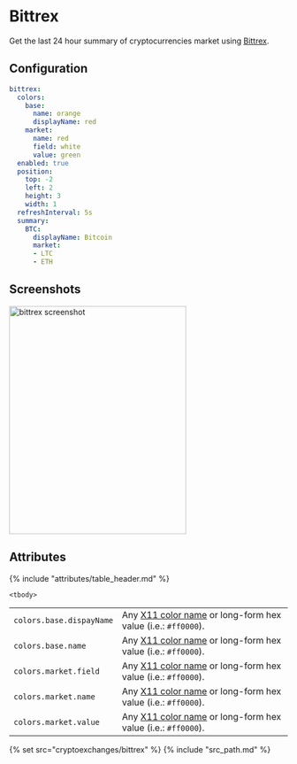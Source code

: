 # Bittrex

Get the last 24 hour summary of cryptocurrencies market using [Bittrex](https://bittrex.com).

## Configuration

```yaml
bittrex:
  colors:
    base:
      name: orange
      displayName: red
    market:
      name: red
      field: white
      value: green
  enabled: true
  position:
    top: -2
    left: 2
    height: 3
    width: 1
  refreshInterval: 5s
  summary:
    BTC:
      displayName: Bitcoin
      market:
      - LTC
      - ETH
```

## Screenshots

<img class="screenshot" src="/assets/modules/bittrex.png" width="320" height="412" alt="bittrex screenshot" />

## Attributes

<table>
    {% include "attributes/table_header.md" %}

    <tbody>
<tr>
    <td>
        <code>colors.base.dispayName</code>
        <br />
    </td>
    <td>Any <a href="https://en.wikipedia.org/wiki/X11_color_names">X11 color name</a> or long-form hex value (i.e.:
        <code>#ff0000</code>).</td>
</tr>
<tr>
    <td>
        <code>colors.base.name</code>
        <br />
    </td>
    <td>Any <a href="https://en.wikipedia.org/wiki/X11_color_names">X11 color name</a> or long-form hex value (i.e.:
        <code>#ff0000</code>).</td>
</tr>
<tr>
    <td>
        <code>colors.market.field</code>
        <br />
    </td>
    <td>Any <a href="https://en.wikipedia.org/wiki/X11_color_names">X11 color name</a> or long-form hex value (i.e.:
        <code>#ff0000</code>).</td>
</tr>
<tr>
    <td>
        <code>colors.market.name</code>
        <br />
    </td>
    <td>Any <a href="https://en.wikipedia.org/wiki/X11_color_names">X11 color name</a> or long-form hex value (i.e.:
        <code>#ff0000</code>).</td>
</tr>
<tr>
    <td>
        <code>colors.market.value</code>
        <br />
    </td>
    <td>Any <a href="https://en.wikipedia.org/wiki/X11_color_names">X11 color name</a> or long-form hex value (i.e.:
        <code>#ff0000</code>).</td>
</tr>
    </tbody>
</table>

{% set src="cryptoexchanges/bittrex" %}
{% include "src_path.md" %}
